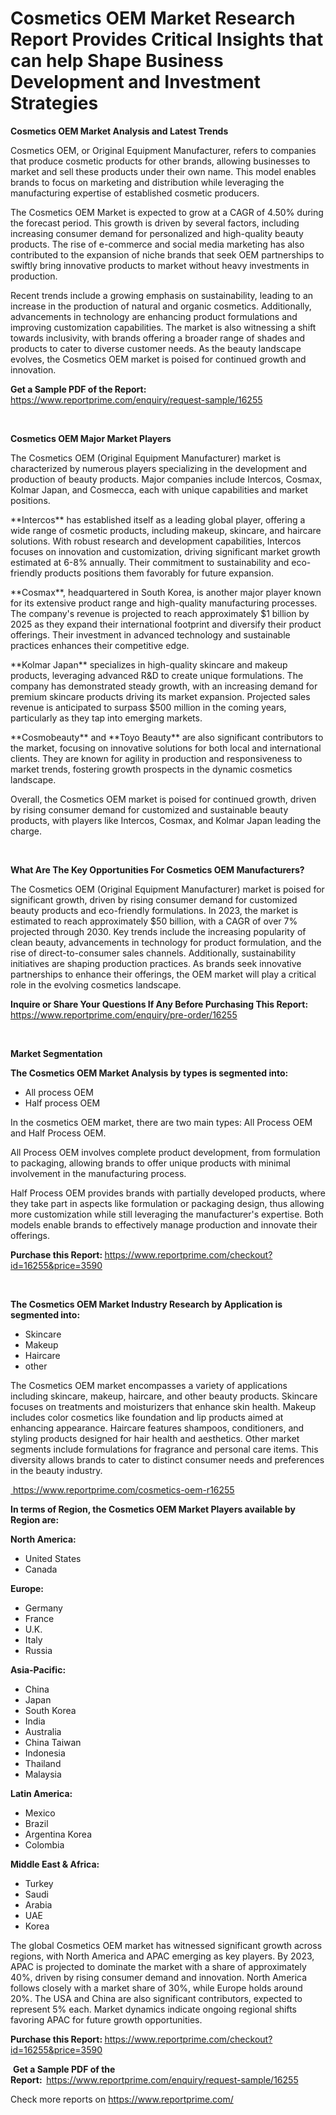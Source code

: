 <p><h1>Cosmetics OEM Market Research Report Provides Critical Insights that can help Shape Business Development and Investment Strategies</h1></p><p><strong>Cosmetics OEM Market Analysis and Latest Trends</strong></p>
<p><p>Cosmetics OEM, or Original Equipment Manufacturer, refers to companies that produce cosmetic products for other brands, allowing businesses to market and sell these products under their own name. This model enables brands to focus on marketing and distribution while leveraging the manufacturing expertise of established cosmetic producers.</p><p>The Cosmetics OEM Market is expected to grow at a CAGR of 4.50% during the forecast period. This growth is driven by several factors, including increasing consumer demand for personalized and high-quality beauty products. The rise of e-commerce and social media marketing has also contributed to the expansion of niche brands that seek OEM partnerships to swiftly bring innovative products to market without heavy investments in production.</p><p>Recent trends include a growing emphasis on sustainability, leading to an increase in the production of natural and organic cosmetics. Additionally, advancements in technology are enhancing product formulations and improving customization capabilities. The market is also witnessing a shift towards inclusivity, with brands offering a broader range of shades and products to cater to diverse customer needs. As the beauty landscape evolves, the Cosmetics OEM market is poised for continued growth and innovation.</p></p>
<p><strong>Get a Sample PDF of the Report:&nbsp;</strong> <a href="https://www.reportprime.com/enquiry/request-sample/16255?utm_campaign=2481&utm_medium=2&utm_source=Github&utm_content=ia&utm_term=20032025&utm_id=cosmetics-oem">https://www.reportprime.com/enquiry/request-sample/16255</a></p>
<p>&nbsp;</p>
<p><strong>Cosmetics OEM Major Market Players</strong></p>
<p><p>The Cosmetics OEM (Original Equipment Manufacturer) market is characterized by numerous players specializing in the development and production of beauty products. Major companies include Intercos, Cosmax, Kolmar Japan, and Cosmecca, each with unique capabilities and market positions.</p><p>**Intercos** has established itself as a leading global player, offering a wide range of cosmetic products, including makeup, skincare, and haircare solutions. With robust research and development capabilities, Intercos focuses on innovation and customization, driving significant market growth estimated at 6-8% annually. Their commitment to sustainability and eco-friendly products positions them favorably for future expansion.</p><p>**Cosmax**, headquartered in South Korea, is another major player known for its extensive product range and high-quality manufacturing processes. The company's revenue is projected to reach approximately $1 billion by 2025 as they expand their international footprint and diversify their product offerings. Their investment in advanced technology and sustainable practices enhances their competitive edge.</p><p>**Kolmar Japan** specializes in high-quality skincare and makeup products, leveraging advanced R&D to create unique formulations. The company has demonstrated steady growth, with an increasing demand for premium skincare products driving its market expansion. Projected sales revenue is anticipated to surpass $500 million in the coming years, particularly as they tap into emerging markets.</p><p>**Cosmobeauty** and **Toyo Beauty** are also significant contributors to the market, focusing on innovative solutions for both local and international clients. They are known for agility in production and responsiveness to market trends, fostering growth prospects in the dynamic cosmetics landscape.</p><p>Overall, the Cosmetics OEM market is poised for continued growth, driven by rising consumer demand for customized and sustainable beauty products, with players like Intercos, Cosmax, and Kolmar Japan leading the charge.</p></p>
<p>&nbsp;</p>
<p><strong>What Are The Key Opportunities For Cosmetics OEM Manufacturers?</strong></p>
<p><p>The Cosmetics OEM (Original Equipment Manufacturer) market is poised for significant growth, driven by rising consumer demand for customized beauty products and eco-friendly formulations. In 2023, the market is estimated to reach approximately $50 billion, with a CAGR of over 7% projected through 2030. Key trends include the increasing popularity of clean beauty, advancements in technology for product formulation, and the rise of direct-to-consumer sales channels. Additionally, sustainability initiatives are shaping production practices. As brands seek innovative partnerships to enhance their offerings, the OEM market will play a critical role in the evolving cosmetics landscape.</p></p>
<p><strong>Inquire or Share Your Questions If Any Before Purchasing This Report:</strong> <a href="https://www.reportprime.com/enquiry/pre-order/16255?utm_campaign=2481&utm_medium=2&utm_source=Github&utm_content=ia&utm_term=20032025&utm_id=cosmetics-oem">https://www.reportprime.com/enquiry/pre-order/16255</a></p>
<p>&nbsp;</p>
<p><strong>Market Segmentation</strong></p>
<p><strong>The Cosmetics OEM Market Analysis by types is segmented into:</strong></p>
<p><ul><li>All process OEM</li><li>Half process OEM</li></ul></p>
<p><p>In the cosmetics OEM market, there are two main types: All Process OEM and Half Process OEM. </p><p>All Process OEM involves complete product development, from formulation to packaging, allowing brands to offer unique products with minimal involvement in the manufacturing process. </p><p>Half Process OEM provides brands with partially developed products, where they take part in aspects like formulation or packaging design, thus allowing more customization while still leveraging the manufacturer's expertise. Both models enable brands to effectively manage production and innovate their offerings.</p></p>
<p><strong>Purchase this Report:&nbsp;</strong><a href="https://www.reportprime.com/checkout?id=16255&price=3590&utm_campaign=2481&utm_medium=2&utm_source=Github&utm_content=ia&utm_term=20032025&utm_id=cosmetics-oem">https://www.reportprime.com/checkout?id=16255&price=3590</a></p>
<p>&nbsp;</p>
<p><strong>The Cosmetics OEM Market Industry Research by Application is segmented into:</strong></p>
<p><ul><li>Skincare</li><li>Makeup</li><li>Haircare</li><li>other</li></ul></p>
<p><p>The Cosmetics OEM market encompasses a variety of applications including skincare, makeup, haircare, and other beauty products. Skincare focuses on treatments and moisturizers that enhance skin health. Makeup includes color cosmetics like foundation and lip products aimed at enhancing appearance. Haircare features shampoos, conditioners, and styling products designed for hair health and aesthetics. Other market segments include formulations for fragrance and personal care items. This diversity allows brands to cater to distinct consumer needs and preferences in the beauty industry.</p></p>
<p><a href="https://www.reportprime.com/cosmetics-oem-r16255?utm_campaign=2481&utm_medium=2&utm_source=Github&utm_content=ia&utm_term=20032025&utm_id=cosmetics-oem">&nbsp;https://www.reportprime.com/cosmetics-oem-r16255</a></p>
<p><strong>In terms of Region, the Cosmetics OEM Market Players available by Region are:</strong></p>
<p>
    <p> <strong> North America: </strong>
        <ul>
            <li>United States</li>
            <li>Canada</li>
        </ul>
        </p> 
    <p> <strong> Europe: </strong>
        <ul>
            <li>Germany</li>
            <li>France</li>
            <li>U.K.</li>
            <li>Italy</li>
            <li>Russia</li>
        </ul>
        </p> 
    <p> <strong> Asia-Pacific: </strong>
        <ul>
            <li>China</li>
            <li>Japan</li>
            <li>South Korea</li>
            <li>India</li>
            <li>Australia</li>
            <li>China Taiwan</li>
            <li>Indonesia</li>
            <li>Thailand</li>
            <li>Malaysia</li>
        </ul>
        </p> 
    <p> <strong> Latin America: </strong>
        <ul>
            <li>Mexico</li>
            <li>Brazil</li>
            <li>Argentina Korea</li>
            <li>Colombia</li>
        </ul>
        </p> 
    <p> <strong> Middle East & Africa: </strong>
        <ul>
            <li>Turkey</li>
            <li>Saudi</li>
            <li>Arabia</li>
            <li>UAE</li>
            <li>Korea</li>
        </ul>
    </p>
    </p>
<p><p>The global Cosmetics OEM market has witnessed significant growth across regions, with North America and APAC emerging as key players. By 2023, APAC is projected to dominate the market with a share of approximately 40%, driven by rising consumer demand and innovation. North America follows closely with a market share of 30%, while Europe holds around 20%. The USA and China are also significant contributors, expected to represent 5% each. Market dynamics indicate ongoing regional shifts favoring APAC for future growth opportunities.</p></p>
<p><strong>Purchase this Report: </strong><a href="https://www.reportprime.com/checkout?id=16255&price=3590&utm_campaign=2481&utm_medium=2&utm_source=Github&utm_content=ia&utm_term=20032025&utm_id=cosmetics-oem">https://www.reportprime.com/checkout?id=16255&price=3590</a></p>
<p>&nbsp;<strong>Get a Sample PDF of the Report:&nbsp;&nbsp;</strong><a href="https://www.reportprime.com/enquiry/request-sample/16255?utm_campaign=2481&utm_medium=2&utm_source=Github&utm_content=ia&utm_term=20032025&utm_id=cosmetics-oem">https://www.reportprime.com/enquiry/request-sample/16255</a></p>
<p><strong></strong></p>
<p>Check more reports on <a href="https://www.reportprime.com/?utm_campaign=2481&utm_medium=2&utm_source=Github&utm_content=ia&utm_term=20032025&utm_id=cosmetics-oem">https://www.reportprime.com/</a></p>